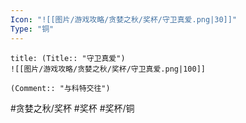 ```yaml
---
Icon: "![[图片/游戏攻略/贪婪之秋/奖杯/守卫真爱.png|30]]"
Type: "铜"
---
```

```ad-common-bronze-trophy
title: (Title:: "守卫真爱")
![[图片/游戏攻略/贪婪之秋/奖杯/守卫真爱.png|100]]

(Comment:: "与科特交往")
```

#贪婪之秋/奖杯 #奖杯 #奖杯/铜
